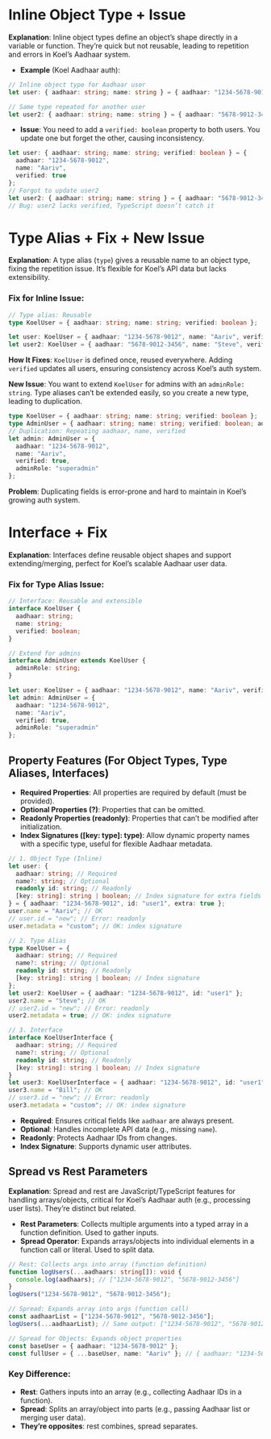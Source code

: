 # Inline Object Type + Issue
**Explanation**: Inline object types define an object’s shape directly in a variable or function. They’re quick but not reusable, leading to repetition and errors in Koel’s Aadhaar system.

- **Example** (Koel Aadhaar auth):
```typescript
// Inline object type for Aadhaar user
let user: { aadhaar: string; name: string } = { aadhaar: "1234-5678-9012", name: "Jack" };

// Same type repeated for another user
let user2: { aadhaar: string; name: string } = { aadhaar: "5678-9012-3456", name: "Steve" };
```

- **Issue**: You need to add a `verified: boolean` property to both users. You update one but forget the other, causing inconsistency.
```typescript
let user: { aadhaar: string; name: string; verified: boolean } = { 
  aadhaar: "1234-5678-9012", 
  name: "Aariv", 
  verified: true 
};
// Forgot to update user2
let user2: { aadhaar: string; name: string } = { aadhaar: "5678-9012-3456", name: "Steve" }; // Missing verified
// Bug: user2 lacks verified, TypeScript doesn’t catch it
```

# Type Alias + Fix + New Issue
**Explanation**: A type alias (`type`) gives a reusable name to an object type, fixing the repetition issue. It’s flexible for Koel’s API data but lacks extensibility.

### Fix for Inline Issue:
```typescript
// Type alias: Reusable
type KoelUser = { aadhaar: string; name: string; verified: boolean };

let user: KoelUser = { aadhaar: "1234-5678-9012", name: "Aariv", verified: true };
let user2: KoelUser = { aadhaar: "5678-9012-3456", name: "Steve", verified: false };
```

**How It Fixes**: `KoelUser` is defined once, reused everywhere. Adding `verified` updates all users, ensuring consistency across Koel’s auth system.

**New Issue**: You want to extend `KoelUser` for admins with an `adminRole: string`. Type aliases can’t be extended easily, so you create a new type, leading to duplication.
```typescript
type KoelUser = { aadhaar: string; name: string; verified: boolean };
type AdminUser = { aadhaar: string; name: string; verified: boolean; adminRole: string };
// Duplication: Repeating aadhaar, name, verified
let admin: AdminUser = { 
  aadhaar: "1234-5678-9012", 
  name: "Aariv", 
  verified: true, 
  adminRole: "superadmin" 
};
```

**Problem**: Duplicating fields is error-prone and hard to maintain in Koel’s growing auth system.

# Interface + Fix
**Explanation**: Interfaces define reusable object shapes and support extending/merging, perfect for Koel’s scalable Aadhaar user data.

### Fix for Type Alias Issue:
```typescript
// Interface: Reusable and extensible
interface KoelUser {
  aadhaar: string;
  name: string;
  verified: boolean;
}

// Extend for admins
interface AdminUser extends KoelUser {
  adminRole: string;
}

let user: KoelUser = { aadhaar: "1234-5678-9012", name: "Aariv", verified: true };
let admin: AdminUser = { 
  aadhaar: "1234-5678-9012", 
  name: "Aariv", 
  verified: true, 
  adminRole: "superadmin" 
};
```

## Property Features (For Object Types, Type Aliases, Interfaces)
- **Required Properties**: All properties are required by default (must be provided).
- **Optional Properties (?)**: Properties that can be omitted.
- **Readonly Properties (readonly)**: Properties that can’t be modified after initialization.
- **Index Signatures ([key: type]: type)**: Allow dynamic property names with a specific type, useful for flexible Aadhaar metadata.

```typescript
// 1. Object Type (Inline)
let user: {
  aadhaar: string; // Required
  name?: string; // Optional
  readonly id: string; // Readonly
  [key: string]: string | boolean; // Index signature for extra fields
} = { aadhaar: "1234-5678-9012", id: "user1", extra: true };
user.name = "Aariv"; // OK
// user.id = "new"; // Error: readonly
user.metadata = "custom"; // OK: index signature

// 2. Type Alias
type KoelUser = {
  aadhaar: string; // Required
  name?: string; // Optional
  readonly id: string; // Readonly
  [key: string]: string | boolean; // Index signature
};
let user2: KoelUser = { aadhaar: "1234-5678-9012", id: "user1" };
user2.name = "Steve"; // OK
// user2.id = "new"; // Error: readonly
user2.metadata = true; // OK: index signature

// 3. Interface
interface KoelUserInterface {
  aadhaar: string; // Required
  name?: string; // Optional
  readonly id: string; // Readonly
  [key: string]: string | boolean; // Index signature
}
let user3: KoelUserInterface = { aadhaar: "1234-5678-9012", id: "user1" };
user3.name = "Bill"; // OK
// user3.id = "new"; // Error: readonly
user3.metadata = "custom"; // OK: index signature
```

- **Required**: Ensures critical fields like `aadhaar` are always present.
- **Optional**: Handles incomplete API data (e.g., missing `name`).
- **Readonly**: Protects Aadhaar IDs from changes.
- **Index Signature**: Supports dynamic user attributes.

## Spread vs Rest Parameters
**Explanation**: Spread and rest are JavaScript/TypeScript features for handling arrays/objects, critical for Koel’s Aadhaar auth (e.g., processing user lists). They’re distinct but related.

- **Rest Parameters**: Collects multiple arguments into a typed array in a function definition. Used to gather inputs.
- **Spread Operator**: Expands arrays/objects into individual elements in a function call or literal. Used to split data.

```typescript
// Rest: Collects args into array (function definition)
function logUsers(...aadhaars: string[]): void {
  console.log(aadhaars); // ["1234-5678-9012", "5678-9012-3456"]
}
logUsers("1234-5678-9012", "5678-9012-3456");

// Spread: Expands array into args (function call)
const aadhaarList = ["1234-5678-9012", "5678-9012-3456"];
logUsers(...aadhaarList); // Same output: ["1234-5678-9012", "5678-9012-3456"]

// Spread for Objects: Expands object properties
const baseUser = { aadhaar: "1234-5678-9012" };
const fullUser = { ...baseUser, name: "Aariv" }; // { aadhaar: "1234-5678-9012", name: "Aariv" }
```

### Key Difference:
- **Rest**: Gathers inputs into an array (e.g., collecting Aadhaar IDs in a function).
- **Spread**: Splits an array/object into parts (e.g., passing Aadhaar list or merging user data).
- **They’re opposites**: rest combines, spread separates.